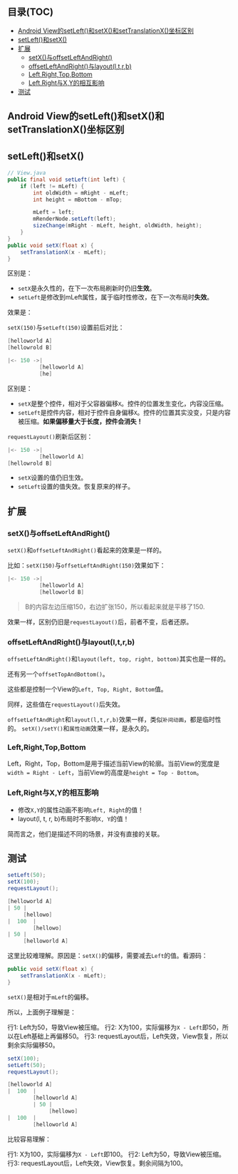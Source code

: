 <!-- TOC titleSize:2 tabSpaces:4 depthFrom:1 depthTo:6 withLinks:1 updateOnSave:1 orderedList:0 -->

## 目录(TOC)
- [Android View的setLeft()和setX()和setTranslationX()坐标区别](#android-view的setleft和setx和settranslationx坐标区别)
- [setLeft()和setX()](#setleft和setx)
- [扩展](#扩展)
    - [setX()与offsetLeftAndRight()](#setx与offsetleftandright)
    - [offsetLeftAndRight()与layout(l,t,r,b)](#offsetleftandright与layoutltrb)
    - [Left,Right,Top,Bottom](#leftrighttopbottom)
    - [Left,Right与X,Y的相互影响](#leftright与xy的相互影响)
- [测试](#测试)

<!-- /TOC -->

## Android View的setLeft()和setX()和setTranslationX()坐标区别

## setLeft()和setX()

```java
// View.java
public final void setLeft(int left) {
    if (left != mLeft) {
        int oldWidth = mRight - mLeft;
        int height = mBottom - mTop;

        mLeft = left;
        mRenderNode.setLeft(left);
        sizeChange(mRight - mLeft, height, oldWidth, height);
    }
}
public void setX(float x) {
    setTranslationX(x - mLeft);
}
```

区别是：

* `setX`是永久性的，在下一次布局刷新时仍旧**生效**。
* `setLeft`是修改到mLeft属性，属于临时性修改，在下一次布局时**失效**。

效果是：

`setX(150)`与`setLeft(150)`设置前后对比：

```java
[helloworld A]
[hellowrold B]
```

```java
|<- 150 ->|
          [helloworld A]
          [he]
```

区别是：

* `setX`是整个控件，相对于父容器偏移`X`。控件的位置发生变化，内容没压缩。
* `setLeft`是控件内容，相对于控件自身偏移`X`。控件的位置其实没变，只是内容被压缩。**如果偏移量大于长度，控件会消失！**

`requestLayout()`刷新后区别：

```java
|<- 150 ->|
          [helloworld A]
[hellowrold B]
```

* `setX`设置的值仍旧生效。
* `setLeft`设置的值失效。恢复原来的样子。

## 扩展

### setX()与offsetLeftAndRight()

`setX()`和`offsetLeftAndRight()`看起来的效果是一样的。

比如：`setX(150)`与`offsetLeftAndRight(150)`效果如下：

```java
|<- 150 ->|
          [helloworld A]
          [helloworld B]
```

> B的内容左边压缩150，右边扩张150，所以看起来就是平移了150.

效果一样，区别仍旧是`requestLayout()`后，前者不变，后者还原。

### offsetLeftAndRight()与layout(l,t,r,b)

`offsetLeftAndRight()`和`layout(left, top, right, bottom)`其实也是一样的。

还有另一个`offsetTopAndBottom()`。

这些都是控制一个View的`Left, Top, Right, Bottom`值。

同样，这些值在`requestLayout()`后失效。

`offsetLeftAndRight`和`layout(l,t,r,b)`效果一样，类似`补间动画`，都是临时性的。
`setX()/setY()`和`属性动画`效果一样，是永久的。

### Left,Right,Top,Bottom

Left，Right，Top，Bottom是用于描述当前View的轮廓。当前View的宽度是`width = Right - Left`，当前View的高度是`height = Top - Bottom`。

### Left,Right与X,Y的相互影响

* 修改`X,Y`的属性动画不影响`Left, Right`的值！
* layout(l, t, r, b)布局时不影响`X, Y`的值！

简而言之，他们是描述不同的场景，并没有直接的关联。

## 测试

```java
setLeft(50);
setX(100);
requestLayout();

[helloworld A]
| 50 |
     [hellowo]
|  100  |
        [hellowo]
| 50 |
     [helloworld A]
```

这里比较难理解。原因是：`setX()`的偏移，需要减去`Left`的值。看源码：

```java
public void setX(float x) {
    setTranslationX(x - mLeft);
}
```

`setX()`是相对于`mLeft`的偏移。

所以，上面例子理解是：

行1: Left为50，导致View被压缩。
行2: X为100，实际偏移为`X - Left`即50，所以在Left基础上再偏移50。
行3: requestLayout后，Left失效，View恢复，所以剩余实际偏移50。


```java
setX(100);
setLeft(50);
requestLayout();

[helloworld A]
|  100  |
        [helloworld A]
        | 50 |
             [hellowo]
|  100  |    
        [helloworld A]
```

比较容易理解：

行1: X为100，实际偏移为`X - Left`即100。
行2: Left为50，导致View被压缩。
行3: requestLayout后，Left失效，View恢复。剩余间隔为100。
